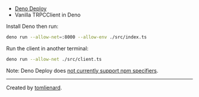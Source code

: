 - [Deno Deploy](https://deno.com/deploy)
- Vanilla TRPCClient in Deno

Install Deno then run:

```sh
deno run --allow-net=:8000 --allow-env ./src/index.ts
```

Run the client in another terminal:

```sh
deno run --allow-net ./src/client.ts
```

Note: Deno Deploy does [not currently support npm specifiers](https://github.com/denoland/deploy_feedback/issues/314). 

---

Created by [tomlienard](https://github.com/quiibz).
